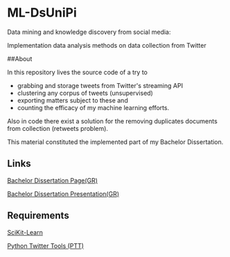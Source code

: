 # ML-DsUniPi
Data mining and knowledge discovery from social media:

Implementation data analysis methods on data collection from Twitter

##About

In this repository lives the source code of a try to
- grabbing and storage tweets  from Twitter's streaming API
- clustering any corpus of tweets (unsupervised)
- exporting matters subject to these and
- counting the efficacy of my machine learning efforts.

Also in code there exist a solution for the removing duplicates documents from collection (retweets problem).

This material constituted the implemented part of my Bachelor Dissertation.

## Links

[Bachelor Dissertation Page(GR)](http://dione.lib.unipi.gr/xmlui/handle/unipi/9467?locale-attribute=en)

[Bachelor Dissertation Presentation(GR)](https://docs.google.com/presentation/d/1WMd3h__Gz5IK0F_VtZxqF9Q1ZXcYe_rbi3aNdyWyU5c/edit?usp=sharing)

## Requirements

[SciKit-Learn](http://scikit-learn.org/stable/)

[Python Twitter Tools (PTT)](http://mike.verdone.ca/twitter/)

